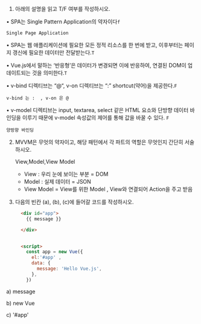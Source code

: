 1. 아래의 설명을 읽고 T/F 여부를 작성하시오.

  • SPA는 Single Pattern Application의 약자이다`f`

  `Single Page Application` 

  • SPA는 웹 애플리케이션에 필요한 모든 정적 리소스를 한 번에 받고,
  이후부터는 페이지 갱신에 필요한 데이터만 전달받는다.`T` 

  • Vue.js에서 말하는 ‘반응형’은 데이터가 변경되면 이에 반응하여,
  연결된 DOM이 업데이트되는 것을 의미한다.`T` 

  • v-bind 디렉티브는 “@“, v-on 디렉티브는 “:” shortcut(약어)을 제공한다.`F` 

   `v-bind 는 :  , v-on 은 @` 

  • v-model 디렉티브는 input, textarea, select 같은 HTML 요소와 단방향 데이터
  바인딩을 이루기 때문에 v-model 속성값의 제어를 통해 값을 바꿀 수 있다. `F`

  `양방향 바인딩` 

2. MVVM은 무엇의 약자이고, 해당 패턴에서 각 파트의 역할은 무엇인지 간단히 서술하시오.

   View,Model,View Model

   - View : 우리 눈에 보이는 부분 = DOM
   - Model : 실제 데이터 = JSON
   - View Model = View를 위한 Model , View와 연결되어 Action을 주고 받음 

3. 다음의 빈칸 (a), (b), (c)에 들어갈 코드를 작성하시오.

   ```html
     <div id="app">
       {{ message }}
   
     </div>
   
     
     <script>
       const app = new Vue({
         el:'#app' , 
         data: {
           message: 'Hello Vue.js',
         },
       })
   ```

   

a) message

b) new Vue

c) '#app'